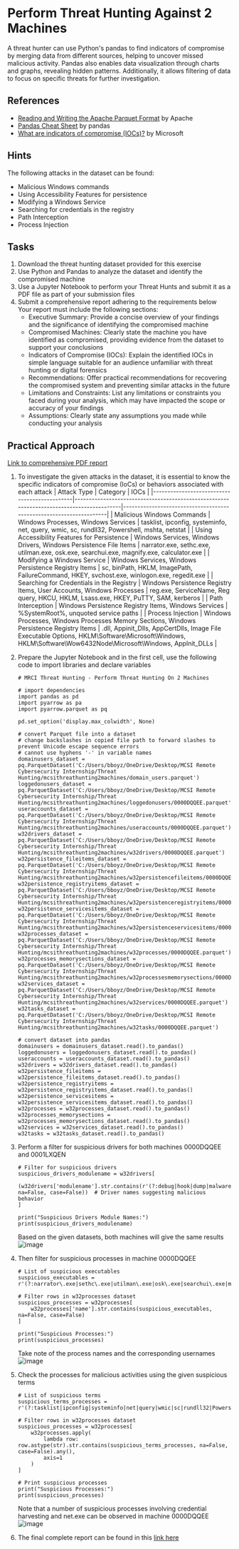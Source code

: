 # Perform Threat Hunting Against 2 Machines
A threat hunter can use Python's pandas to find indicators of compromise by merging data from different sources, helping to uncover missed malicious activity. Pandas also enables data visualization through charts and graphs, revealing hidden patterns. Additionally, it allows filtering of data to focus on specific threats for further investigation.

## References
- [Reading and Writing the Apache Parquet Format](https://arrow.apache.org/docs/python/parquet.html#reading-and-writing-the-apache-parquet-format) by Apache
- [Pandas Cheat Sheet](https://pandas.pydata.org/Pandas_Cheat_Sheet.pdf) by pandas
- [What are indicators of compromise (IOCs)?](https://www.microsoft.com/en-my/security/business/security-101/what-are-indicators-of-compromise-ioc#:~:text=An%20indicator%20of%20compromise%20(IOC,data%20exfiltration%2C%20has%20already%20occurred.)) by Microsoft

## Hints
The following attacks in the dataset can be found:
- Malicious Windows commands
- Using Accessibility Features for persistence
- Modifying a Windows Service
- Searching for credentials in the registry
- Path Interception
- Process Injection

## Tasks
1. Download the threat hunting dataset provided for this exercise
2. Use Python and Pandas to analyze the dataset and identify the compromised machine
3. Use a Jupyter Notebook to perform your Threat Hunts and submit it as a PDF file as part of your submission files
4. Submit a comprehensive report adhering to the requirements below
   Your report must include the following sections:
   - Executive Summary: Provide a concise overview of your findings and the significance of identifying the compromised machine
   - Compromised Machines: Clearly state the machine you have identified as compromised, providing evidence from the dataset to support your conclusions
   - Indicators of Compromise (IOCs): Explain the identified IOCs in simple language suitable for an audience unfamiliar with threat hunting or digital forensics
   - Recommendations: Offer practical recommendations for recovering the compromised system and preventing similar attacks in the future
   - Limitations and Constraints: List any limitations or constraints you faced during your analysis, which may have impacted the scope or accuracy of your findings
   - Assumptions: Clearly state any assumptions you made while conducting your analysis

## Practical Approach
[Link to comprehensive PDF report](https://github.com/aaronamran/MCSI-Remote-Cybersecurity-Internship/blob/main/Threat%20Hunting/threat-hunting-2-machines/threathunting2machines.pdf) <br/>
1. To investigate the given attacks in the dataset, it is essential to know the specific indicators of compromise (IoCs) or behaviors associated with each attack
   | Attack Type	                                | Category	                                                                              | IOCs                                                               | 
   |----------------------------------------------|------------------------------------------------------------------------------------------|--------------------------------------------------------------------|
   | Malicious Windows Commands                   | Windows Processes, Windows Services                                                      | tasklist, ipconfig, systeminfo, net, query, wmic, sc, rundll32, Powershell, mshta, netstat |
   | Using Accessibility Features for Persistence | Windows Services, Windows Drivers, Windows Persistence File Items                        | narrator.exe, sethc.exe, utilman.exe, osk.exe, searchui.exe, magnify.exe, calculator.exe |
   | Modifying a Windows Service                  | Windows Services, Windows Persistence Registry Items                                     | sc, binPath, HKLM, ImagePath, FailureCommand, HKEY, svchost.exe, winlogon.exe, regedit.exe |
   | Searching for Credentials in the Registry    | Windows Persistence Registry Items, User Accounts, Windows Processes                     | reg.exe, ServiceName, Reg query, HKCU, HKLM, Lsass.exe, HKEY, PuTTY, SAM, kerberos |
   | Path Interception                            | Windows Persistence Registry Items, Windows Services                                     | %SystemRoot%, unquoted service paths |
   | Process Injection                            | Windows Processes, Windows Processes Memory Sections, Windows Persistence Registry Items | .dll, Appinit_Dlls, AppCertDlls, Image File Executable Options, HKLM\Software\Microsoft\Windows, HKLM\Software\Wow6432Node\Microsoft\Windows, AppInit_DLLs |

2. Prepare the Jupyter Notebook and in the first cell, use the following code to import libraries and declare variables
   ```
   # MRCI Threat Hunting - Perform Threat Hunting On 2 Machines

   # import dependencies
   import pandas as pd
   import pyarrow as pa
   import pyarrow.parquet as pq

   pd.set_option('display.max_colwidth', None)
   
   # convert Parquet file into a dataset
   # change backslashes in copied file path to forward slashes to prevent Unicode escape sequence errors 
   # cannot use hyphens '-' in variable names
   domainusers_dataset = pq.ParquetDataset('C:/Users/bboyz/OneDrive/Desktop/MCSI Remote Cybersecurity Internship/Threat Hunting/mcsithreathunting2machines/domain_users.parquet')
   loggedonusers_dataset = pq.ParquetDataset('C:/Users/bboyz/OneDrive/Desktop/MCSI Remote Cybersecurity Internship/Threat Hunting/mcsithreathunting2machines/loggedonusers/0000DQQEE.parquet')
   useraccounts_dataset = pq.ParquetDataset('C:/Users/bboyz/OneDrive/Desktop/MCSI Remote Cybersecurity Internship/Threat Hunting/mcsithreathunting2machines/useraccounts/0000DQQEE.parquet')
   w32drivers_dataset = pq.ParquetDataset('C:/Users/bboyz/OneDrive/Desktop/MCSI Remote Cybersecurity Internship/Threat Hunting/mcsithreathunting2machines/w32drivers/0000DQQEE.parquet')
   w32persistence_fileitems_dataset = pq.ParquetDataset('C:/Users/bboyz/OneDrive/Desktop/MCSI Remote Cybersecurity Internship/Threat Hunting/mcsithreathunting2machines/w32persistencefileitems/0000DQQEE.parquet')
   w32persistence_registryitems_dataset = pq.ParquetDataset('C:/Users/bboyz/OneDrive/Desktop/MCSI Remote Cybersecurity Internship/Threat Hunting/mcsithreathunting2machines/w32persistenceregistryitems/0000DQQEE.parquet')
   w32persistence_servicesitems_dataset = pq.ParquetDataset('C:/Users/bboyz/OneDrive/Desktop/MCSI Remote Cybersecurity Internship/Threat Hunting/mcsithreathunting2machines/w32persistenceservicesitems/0000DQQEE.parquet')
   w32processes_dataset = pq.ParquetDataset('C:/Users/bboyz/OneDrive/Desktop/MCSI Remote Cybersecurity Internship/Threat Hunting/mcsithreathunting2machines/w32processes/0000DQQEE.parquet')
   w32processes_memorysections_dataset = pq.ParquetDataset('C:/Users/bboyz/OneDrive/Desktop/MCSI Remote Cybersecurity Internship/Threat Hunting/mcsithreathunting2machines/w32processesmemorysections/0000DQQEE.parquet')
   w32services_dataset = pq.ParquetDataset('C:/Users/bboyz/OneDrive/Desktop/MCSI Remote Cybersecurity Internship/Threat Hunting/mcsithreathunting2machines/w32services/0000DQQEE.parquet')
   w32tasks_dataset = pq.ParquetDataset('C:/Users/bboyz/OneDrive/Desktop/MCSI Remote Cybersecurity Internship/Threat Hunting/mcsithreathunting2machines/w32tasks/0000DQQEE.parquet')
   
   # convert dataset into pandas
   domainusers = domainusers_dataset.read().to_pandas()
   loggedonusers = loggedonusers_dataset.read().to_pandas()
   useraccounts = useraccounts_dataset.read().to_pandas()
   w32drivers = w32drivers_dataset.read().to_pandas()
   w32persistence_fileitems = w32persistence_fileitems_dataset.read().to_pandas()
   w32persistence_registryitems = w32persistence_registryitems_dataset.read().to_pandas()
   w32persistence_servicesitems = w32persistence_servicesitems_dataset.read().to_pandas()
   w32processes = w32processes_dataset.read().to_pandas()
   w32processes_memorysections = w32processes_memorysections_dataset.read().to_pandas()
   w32services = w32services_dataset.read().to_pandas()
   w32tasks = w32tasks_dataset.read().to_pandas()
   ```

3. Perform a filter for suspicious drivers for both machines 0000DQQEE and 0001LXQEN
   ```
   # Filter for suspicious drivers
   suspicious_drivers_modulename = w32drivers[
       (w32drivers['modulename'].str.contains(r'(?:debug|hook|dump|malware|rootkit)', na=False, case=False))  # Driver names suggesting malicious behavior
   ]
   
   print("Suspicious Drivers Module Names:")
   print(suspicious_drivers_modulename)
   ```
   Based on the given datasets, both machines will give the same results <br/>
   ![image](https://github.com/user-attachments/assets/4639dddb-dffc-462e-b744-7a759a119aae)
4. Then filter for suspicious processes in machine 0000DQQEE
   ```
   # List of suspicious executables
   suspicious_executables = r'(?:narrator\.exe|sethc\.exe|utilman\.exe|osk\.exe|searchui\.exe|magnify\.exe|calculator\.exe)'
   
   # Filter rows in w32processes dataset
   suspicious_processes = w32processes[
       w32processes['name'].str.contains(suspicious_executables, na=False, case=False)
   ]
   
   print("Suspicious Processes:")
   print(suspicious_processes)
   ```
   Take note of the process names and the corresponding usernames <br/>
   ![image](https://github.com/user-attachments/assets/6fa89c69-c676-4aec-8f54-270b86e9cee4)
5. Check the processes for malicious activities using the given suspicious terms
   ```
   # List of suspicious terms
   suspicious_terms_processes = r'(?:tasklist|ipconfig|systeminfo|net|query|wmic|sc|rundll32|Powershell|mshta|netstat)'
   
   # Filter rows in w32processes dataset
   suspicious_processes = w32processes[
       w32processes.apply(
           lambda row: row.astype(str).str.contains(suspicious_terms_processes, na=False, case=False).any(),
           axis=1
       )
   ]
   
   # Print suspicious processes
   print("Suspicious Processes:")
   print(suspicious_processes)
   ```
   Note that a number of suspicious processes involving credential harvesting and net.exe can be observed in machine 0000DQQEE <br/>
   ![image](https://github.com/user-attachments/assets/e2de1a7c-92a7-4b91-88b9-b9bea9fe280e)
6. The final complete report can be found in this [link here](https://github.com/aaronamran/MCSI-Remote-Cybersecurity-Internship/blob/main/Threat%20Hunting/threat-hunting-2-machines/threathunting2machines.pdf)



